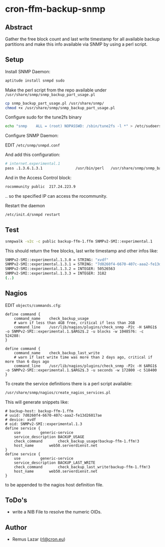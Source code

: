# cron-ffm-backup-snmp

## Abstract

Gather the free block count and last write timestamp for all available
backup partitions and make this info available via SNMP by using a perl script.

## Setup

Install SNMP Daemon:

```bash
aptitude install snmpd sudo
```

Make the perl script from the repo available under `/usr/share/snmp/snmp_backup_part_usage.pl`

```bash
cp snmp_backup_part_usage.pl /usr/share/snmp/
chmod +x /usr/share/snmp/snmp_backup_part_usage.pl
```

Configure sudo for the tune2fs binary

```bash
echo "snmp    ALL = (root) NOPASSWD: /sbin/tune2fs -l *" > /etc/sudoers.d/snmp_backup_part_usage_script
```

Configure SNMP Daemon:

EDIT `/etc/snmp/snmpd.conf`

And add this configuration:

```bash
# internet.experimental.1
pass .1.3.6.1.3.1               /usr/bin/perl   /usr/share/snmp/snmp_backup_part_usage.pl
``` 

And in the Access Control block:

```bash
rocommunity public  217.24.223.9
```

.. so the specified IP can access the rocommunity.

Restart the daemon

```bash
/etc/init.d/snmpd restart
```

## Test

```bash
snmpwalk -v2c -c public backup-ffm-1.ffm SNMPv2-SMI::experimental.1
```

This should return the free blocks, last write timestamp and other infos like:

```bash
SNMPv2-SMI::experimental.1.3.0 = STRING: "xvdf"
SNMPv2-SMI::experimental.1.3.1 = STRING: "7d0260f4-6670-407c-aaa2-fe13d26017ae"
SNMPv2-SMI::experimental.1.3.2 = INTEGER: 50526563
SNMPv2-SMI::experimental.1.3.3 = INTEGER: 3182
(..)
```

## Nagios

EDIT `objects/commands.cfg`:

```
define command {
	command_name	check_backup_usage
	# warn if less than 4GB free, critical if less than 2GB
	command_line	/usr/lib/nagios/plugins/check_snmp -P2c -H $ARG1$ -o SNMPv2-SMI::experimental.1.$ARG2$.2 -u blocks -w 1048576: -c 524288:
}

define command {
	command_name	check_backup_last_write
	# warn if last write time was more than 2 days ago, critical if more than 6 days ago
	command_line	/usr/lib/nagios/plugins/check_snmp -P2c -H $ARG1$ -o SNMPv2-SMI::experimental.1.$ARG2$.3 -u seconds -w 172800 -c 518400
}
```

To create the service definitions there is a perl script available:

```bash
/usr/share/snmp/nagios/create_nagios_services.pl
```

This will generate snippets like:

```
# backup-host: backup-ffm-1.ffm
# uuid: 7d0260f4-6670-407c-aaa2-fe13d26017ae
# device: xvdf
# oid: SNMPv2-SMI::experimental.1.3
define service {
	use			generic-service
	service_description	BACKUP_USAGE
	check_command		check_backup_usage!backup-ffm-1.ffm!3
	host_name		web50.serverdienst.net
}
define service {
	use			generic-service
	service_description	BACKUP_LAST_WRITE
	check_command		check_backup_last_write!backup-ffm-1.ffm!3
	host_name		web50.serverdienst.net
}
```

to be appended to the nagios host definition file.

## ToDo's

* write a NIB File to resolve the numeric OIDs.


## Author

* Remus Lazar (rl@cron.eu)
